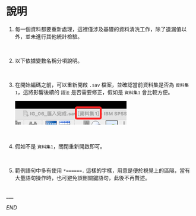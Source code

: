 # 說明

1. 每一個資料都要重新處理，這裡僅涉及基礎的資料清洗工作，除了遺漏值以外，並未進行其他統計檢驗。    

<br>

2. 以下依據變數名稱分項說明。

<br>

3. 在開始編碼之前，可以重新開啟 `.sav` 檔案，並確認當前資料集是否為 `資料集1`，這將影響後續的 `語法` 是否需要修正，假如是 `資料集1` 會比較方便。

    ![](images/img_01.png)

<br>

4. 假如不是 `資料集1`，關閉重新開啟即可。

<br>

5. 範例語句中多有使用 `*======.` 這樣的字樣，用意是便於視覺上的區隔，當有大量語句操作時，也可避免誤刪關鍵語句，此後不再贅述。

<br>
___

_END_
